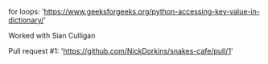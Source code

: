 for loops: 'https://www.geeksforgeeks.org/python-accessing-key-value-in-dictionary/'

Worked with Sian Culligan

Pull request #1: 'https://github.com/NickDorkins/snakes-cafe/pull/1'